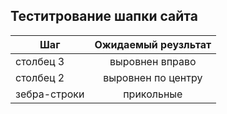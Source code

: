 ## Теститрование шапки сайта
| Шаг           | Ожидаемый реузльтат| 
| ------------- |:------------------:| 
| столбец 3     | выровнен вправо    | 
| столбец 2     | выровнен по центру |   
| зебра-строки  | прикольные         |    
